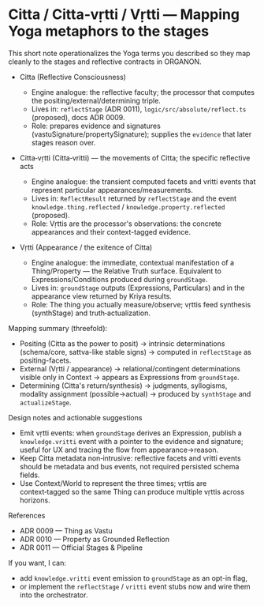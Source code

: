 # Citta / Citta‑vṛtti / Vṛtti — Mapping Yoga metaphors to the stages

This short note operationalizes the Yoga terms you described so they map cleanly to the stages and reflective contracts in ORGANON.

- Citta (Reflective Consciousness)
  - Engine analogue: the reflective faculty; the processor that computes the positing/external/determining triple.
  - Lives in: `reflectStage` (ADR 0011), `logic/src/absolute/reflect.ts` (proposed), docs ADR 0009.
  - Role: prepares evidence and signatures (vastuSignature/propertySignature); supplies the ``evidence`` that later stages reason over.

- Citta‑vṛtti (Citta‑vritti) — the movements of Citta; the specific reflective acts
  - Engine analogue: the transient computed facets and vritti events that represent particular appearances/measurements.
  - Lives in: `ReflectResult` returned by `reflectStage` and the event `knowledge.thing.reflected` / `knowledge.property.reflected` (proposed).
  - Role: Vṛttis are the processor's observations: the concrete appearances and their context-tagged evidence.

- Vṛtti (Appearance / the exitence of Citta)
  - Engine analogue: the immediate, contextual manifestation of a Thing/Property — the Relative Truth surface. Equivalent to Expressions/Conditions produced during `groundStage`.
  - Lives in: `groundStage` outputs (Expressions, Particulars) and in the appearance view returned by Kriya results.
  - Role: The thing you actually measure/observe; vṛttis feed synthesis (synthStage) and truth‑actualization.

Mapping summary (threefold):

- Positing (Citta as the power to posit) → intrinsic determinations (schema/core, sattva-like stable signs) → computed in `reflectStage` as positing-facets.
- External (Vṛtti / appearance) → relational/contingent determinations visible only in Context → appears as Expressions from `groundStage`.
- Determining (Citta's return/synthesis) → judgments, syllogisms, modality assignment (possible→actual) → produced by `synthStage` and `actualizeStage`.

Design notes and actionable suggestions

- Emit vṛtti events: when `groundStage` derives an Expression, publish a `knowledge.vritti` event with a pointer to the evidence and signature; useful for UX and tracing the flow from appearance→reason.
- Keep Citta metadata non‑intrusive: reflective facets and vritti events should be metadata and bus events, not required persisted schema fields.
- Use Context/World to represent the three times; vṛttis are context‑tagged so the same Thing can produce multiple vṛttis across horizons.

References

- ADR 0009 — Thing as Vastu
- ADR 0010 — Property as Grounded Reflection
- ADR 0011 — Official Stages & Pipeline

If you want, I can:
- add `knowledge.vritti` event emission to `groundStage` as an opt-in flag,
- or implement the `reflectStage` / `vritti` event stubs now and wire them into the orchestrator.

